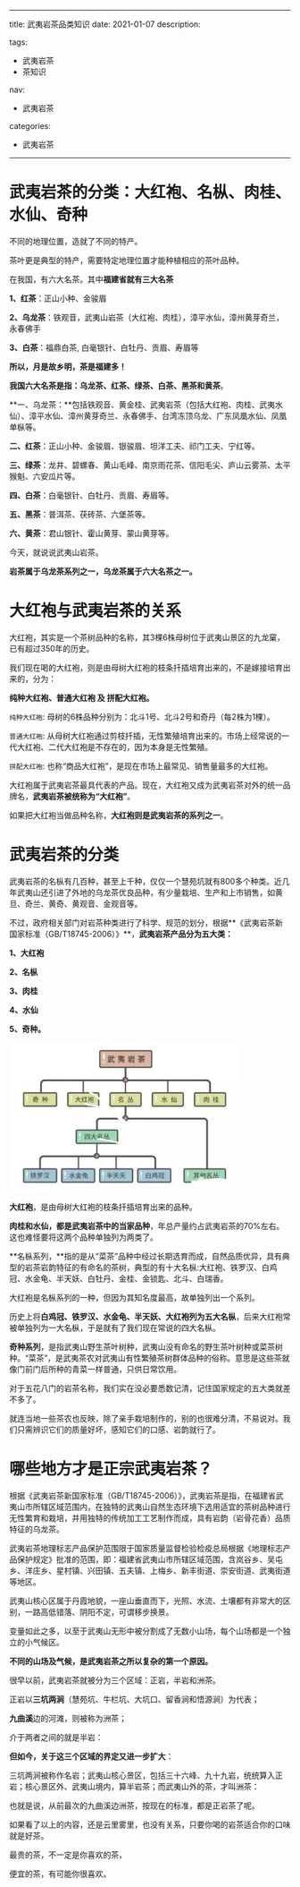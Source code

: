 ----
title: 武夷岩茶品类知识
date: 2021-01-07
description: 

tags:
- 武夷岩茶
- 茶知识

nav:
- 武夷岩茶

categories:
- 武夷岩茶

----
# 武夷岩茶的分类：大红袍、名枞、肉桂、水仙、奇种

不同的地理位置，造就了不同的特产。

茶叶更是典型的特产，需要特定地理位置才能种植相应的茶叶品种。

在我国，有六大名茶。其中**福建省就有三大名茶**

**1、红茶**：正山小种、金骏眉

**2、乌龙茶**：铁观音，武夷山岩茶（大红袍、肉桂），漳平水仙，漳州黄芽奇兰，永春佛手

**3、白茶**：福鼎白茶, 白毫银针、白牡丹、贡眉、寿眉等

**所以，月是故乡明，茶是福建多！**

**我国六大名茶是指：乌龙茶、红茶、绿茶、白茶、黑茶和黄茶**。

**一、乌龙茶：**包括铁观音、黄金桂、武夷岩茶（包括大红袍、肉桂、武夷水仙）、漳平水仙、漳州黄芽奇兰、永春佛手、台湾冻顶乌龙、广东凤凰水仙、凤凰单枞等。

**二、红茶**：正山小种、金骏眉、银骏眉、坦洋工夫、祁门工夫、宁红等。

**三、绿茶**：龙井、碧螺春、黄山毛峰、南京雨花茶、信阳毛尖、庐山云雾茶、太平猴魁、六安瓜片等。

**四、白茶**：白毫银针、白牡丹、贡眉、寿眉等。

**五、黑茶**：普洱茶、茯砖茶、六堡茶等。

**六、黄茶**：君山银针、霍山黄芽、蒙山黄芽等。


今天，就说说武夷山岩茶。

**岩茶属于乌龙茶系列之一，乌龙茶属于六大名茶之一。**


# 大红袍与武夷岩茶的关系

大红袍，其实是一个茶树品种的名称，其3棵6株母树位于武夷山景区的九龙窠，已有超过350年的历史。

我们现在喝的大红袍，则是由母树大红袍的枝条扦插培育出来的，不是嫁接培育出来的，分为：

**纯种大红袍、普通大红袍 及 拼配大红袍。**

`纯种大红袍`: 母树的6株品种分别为：北斗1号、北斗2号和奇丹（每2株为1棵）。

`普通大红袍`: 从母树大红袍通过剪枝扦插，无性繁殖培育出来的。市场上经常说的一代大红袍、二代大红袍是不存在的，因为本身是无性繁殖。

`拼配大红袍`: 也称“商品大红袍”，是现在市场上最常见、销售量最多的大红袍。

大红袍属于武夷岩茶最具代表的产品。现在，大红袍又成为武夷岩茶对外的统一品牌名，**武夷岩茶被统称为“大红袍”**。

如果把大红袍当做品种名称，**大红袍则是武夷岩茶的系列之一**。

# 武夷岩茶的分类

武夷岩茶的名枞有几百种，甚至上千种，仅仅一个慧苑坑就有800多个种类。近几年武夷山还引进了外地的乌龙茶优良品种，有少量栽培、生产和上市销售，如黄旦、奇兰、黄奇、黄观音、金观音等。

不过，政府相关部门对岩茶种类进行了科学、规范的划分，根据**《武夷岩茶新国家标准（GB/T18745-2006）》**，**武夷岩茶产品分为五大类：**

**1、大红袍**

**2、名枞**

**3、肉桂**

**4、水仙**

**5、奇种。**

![武夷岩茶的分类：大红袍、名枞、肉桂、水仙、奇种](./2021-01-07_武夷岩茶品类知识/1.jpg)

**大红袍**，是由母树大红袍的枝条扦插培育出来的品种。

**肉桂和水仙，都是武夷岩茶中的当家品种**，年总产量约占武夷岩茶的70%左右。这也难怪要将这两个品种单独列为两类了。

**名枞系列，**指的是从“菜茶”品种中经过长期选育而成，自然品质优异，具有典型的岩茶岩韵特征的有命名的茶树，典型的有十大名枞:大红袍、铁罗汉、白鸡冠、水金龟、半天妖、白牡丹、金桂、金锁匙、北斗、白瑞香。

大红袍是名枞系列的一种，但因为其知名度最高，故单独列出一个系列。

历史上将**白鸡冠、铁罗汉、水金龟、半天妖、大红袍列为五大名枞**，后来大红袍常被单独列为一大名枞，于是就有了我们现在常说的四大名枞。

**奇种系列**，是指武夷山野生茶叶树种，武夷山没有命名的野生茶叶树种或菜茶树种。“菜茶”，是武夷茶农对武夷山有性繁殖茶树群体品种的俗称。意思是这些茶就像门前门后所种的青菜一样普通，只供日常饮用。

对于五花八门的岩茶名称，我们实在没必要悉数记清，记住国家规定的五大类就差不多了。

就连当地一些茶农也反映，除了亲手栽培制作的，别的也很难分清，不易说对。我们只需辨识它们的质量好坏，感知它们的口感、岩韵就行了。

# 哪些地方才是正宗武夷岩茶？

根据《武夷岩茶新国家标准（GB/T18745-2006）》，武夷岩茶是指，在福建省武夷山市所辖区域范围内，在独特的武夷山自然生态环境下选用适宜的茶树品种进行无性繁育和栽培，并用独特的传统加工工艺制作而成，具有岩韵（岩骨花香）品质特征的乌龙茶。

武夷岩茶地理标志产品保护范围限于国家质量监督检验检疫总局根据《地理标志产品保护规定》批准的范围，即：福建省武夷山市所辖区域范围，含岚谷乡、吴屯乡、洋庄乡、星村镇、兴田镇、五夫镇、上梅乡、新丰街道、崇安街道、武夷街道等地区。

武夷山核心区属于丹霞地貌，一座山垂直而下，光照、水流、土壤都有非常大的区别，一路高低错落、阴阳不定，可谓移步换景。

变量如此之多，以至于武夷山无形中被分割成了无数小山场，每个山场都是一个独立的小气候区。

**不同的山场及气候，是武夷岩茶之所以复杂的第一个原因。**

很早以前，武夷岩茶就被分为三个区域：正岩，半岩和洲茶。

正岩以**三坑两涧**（慧苑坑、牛栏坑、大坑口、留香涧和悟源涧）为代表；

**九曲溪**边的河滩，则被称为洲茶；

介于两者之间的就是半岩：

**但如今，关于这三个区域的界定又进一步扩大**：

三坑两涧被称作名岩；武夷山核心景区，包括三十六峰、九十九岩，统统算入正岩；核心景区外、武夷山境内，算半岩茶；而武夷山外的茶，才叫洲茶：

也就是说，从前最次的九曲溪边洲茶，按现在的标准，都是正岩茶了呢。

如果看了以上的内容，还是云里雾里，也没有关系，只要你喝的岩茶适合你的口味就是好茶。

最贵的茶，不一定是你喜欢的茶，

便宜的茶，有可能你很喜欢。